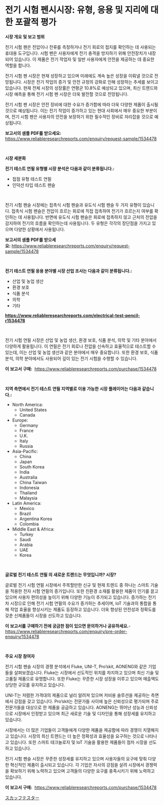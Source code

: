 <p><h1>전기 시험 펜시시장: 유형, 응용 및 지리에 대한 포괄적 평가</h1></p><p><strong>시장 개요 및 보고 범위</strong></p>
<p><p>전기 시험 펜은 전압이나 전류를 측정하거나 전기 회로의 접지를 확인하는 데 사용되는 휴대용 도구입니다. 시험 펜은 사용자에게 전기 충격을 방지하기 위해 안전장치가 내장되어 있습니다. 이 제품은 전기 작업자 및 일반 사용자에게 안전을 제공하는 데 중요한 역할을 합니다.</p><p>전기 시험 펜 시장은 현재 성장하고 있으며 미래에도 계속 높은 성장을 이뤄낼 것으로 전망됩니다. 시장은 전기 작업의 증가 및 안전 규정의 강화로 인해 성장하는 추세를 보이고 있습니다. 현재 전체 시장의 성장률은 연평균 10.8%로 예상되고 있으며, 최신 트렌드와 시장 예측을 통해 전기 시험 펜 시장은 더욱 발전할 것으로 전망됩니다.</p><p>전기 시험 펜 시장은 안전 장비에 대한 수요가 증가함에 따라 더욱 다양한 제품이 출시될 것으로 예상됩니다. 이는 전기 작업이 증가하고 있는 현대 사회에서 매우 중요한 부분이며, 전기 시험 펜은 사용자의 안전을 보장하기 위한 필수적인 장비로 자리잡을 것으로 예상됩니다.</p></p>
<p><strong>보고서의 샘플 PDF를 받으세요:</strong> <a href="https://www.reliableresearchreports.com/enquiry/request-sample/1534478">https://www.reliableresearchreports.com/enquiry/request-sample/1534478</a></p>
<p>&nbsp;</p>
<p><strong>시장 세분화</strong></p>
<p><strong>전기 테스트 연필 유형별 시장 분석은 다음과 같이 분류됩니다.:</strong></p>
<p><ul><li>접점 유형 테스트 연필</li><li>인덕션 타입 테스트 펜슬</li></ul></p>
<p>&nbsp;</p>
<p><p>전기 시험 펜슬 시장에는 접촉식 시험 펜슬과 유도식 시험 펜슬 두 가지 유형이 있습니다. 접촉식 시험 펜슬은 전압이 흐르는 회로에 직접 접촉하여 전기가 흐르는지 여부를 확인하는 데 사용됩니다. 반면에 유도식 시험 펜슬은 회로에 접촉하지 않고 근처의 전압을 감지하여 전기의 흐름을 확인하는데 사용됩니다. 두 유형은 각각의 장단점을 가지고 있으며 다양한 상황에서 사용됩니다.</p></p>
<p><strong>보고서의 샘플 PDF를 받으세요:</strong>&nbsp;<a href="https://www.reliableresearchreports.com/enquiry/request-sample/1534478">https://www.reliableresearchreports.com/enquiry/request-sample/1534478</a></p>
<p>&nbsp;</p>
<p><strong> 전기 테스트 연필 응용 분야별 시장 산업 조사는 다음과 같이 분류됩니다.:</strong></p>
<p><ul><li>산업 및 농업 생산</li><li>환경 보호</li><li>식품 분석</li><li>의학</li><li>기타</li></ul></p>
<p><strong><a href="https://www.reliableresearchreports.com/electrical-test-pencil-r1534478">https://www.reliableresearchreports.com/electrical-test-pencil-r1534478</a></strong></p>
<p>&nbsp;</p>
<p><p>전기 시험 연필 시장은 산업 및 농업 생산, 환경 보호, 식품 분석, 의학 및 기타 분야에서 다양하게 활용됩니다. 이 연필은 전기 회로나 전압을 신속하고 효율적으로 테스트할 수 있는데, 이는 산업 및 농업 생산과 같은 분야에서 매우 중요합니다. 또한 환경 보호, 식품 분석, 의학 분야에서도 사용되어 깊이 있는 전기 시험을 수행할 수 있습니다.</p></p>
<p><strong>이 보고서 구매:</strong>&nbsp; <a href="https://www.reliableresearchreports.com/purchase/1534478">https://www.reliableresearchreports.com/purchase/1534478</a></p>
<p>&nbsp;</p>
<p><strong>지역 측면에서 전기 테스트 연필 지역별로 이용 가능한 시장 플레이어는 다음과 같습니다.:</strong></p>
<p><ul>
    <li>
        North America:
        <ul>
            <li>United States</li>
            <li>Canada</li>
        </ul>
    </li>
    <li>
        Europe:
        <ul>
            <li>Germany</li>
            <li>France</li>
            <li>U.K.</li>
            <li>Italy</li>
            <li>Russia</li>
        </ul>
    </li>
    <li>
        Asia-Pacific:
        <ul>
            <li>China</li>
            <li>Japan</li>
            <li>South Korea</li>
            <li>India</li>
            <li>Australia</li>
            <li>China Taiwan</li>
            <li>Indonesia</li>
            <li>Thailand</li>
            <li>Malaysia</li>
        </ul>
    </li>
    <li>
        Latin America:
        <ul>
            <li>Mexico</li>
            <li>Brazil</li>
            <li>Argentina Korea</li>
            <li>Colombia</li>
        </ul>
    </li>
    <li>
        Middle East & Africa:
        <ul>
            <li>Turkey</li>
            <li>Saudi</li>
            <li>Arabia</li>
            <li>UAE</li>
            <li>Korea</li>
        </ul>
    </li>
    </ul></p>
<p>&nbsp;</p>
<p><strong>글로벌 전기 테스트 연필 의 새로운 트렌드는 무엇입니까? 시장?</strong></p>
<p><p>글로벌 전기 시험 연필 시장에서 주목할만한 신규 및 현재 트렌드 중 하나는 스마트 기술을 적용한 전자 시험 연필의 증가입니다. 또한 친환경 소재를 활용한 제품이 인기를 끌고 있으며 사용자 편의성을 높이기 위해 다양한 기능이 추가되고 있습니다. 증가하는 전기차 시장으로 인해 전기 시험 연필의 수요가 증가하는 추세이며, IoT 기술과의 통합을 통해 작업 효율을 향상시키는 제품도 등장하고 있습니다. 더욱 향상된 안전성과 정확도를 갖춘 신제품들이 시장을 선도하고 있습니다.</p></p>
<p><strong>이 보고서를 구매하기 전에 궁금한 점이 있으면 문의하거나 공유하세요.</strong>- <a href="https://www.reliableresearchreports.com/enquiry/pre-order-enquiry/1534478">https://www.reliableresearchreports.com/enquiry/pre-order-enquiry/1534478</a></p>
<p>&nbsp;</p>
<p><strong>주요 시장 참여자</strong></p>
<p><p>전기 시험 펜슬 시장의 경쟁 분석에서 Fluke, UNI-T, Pro’skit, AONENG와 같은 기업들을 살펴보겠습니다. Fluke는 시장에서 선도적인 위치를 차지하고 있으며 최신 기술 및 고품질 제품으로 유명합니다. 또한 Fluke는 꾸준한 시장 성장을 이루고 있으며 매출액도 상당한 규모를 유지하고 있습니다.</p><p>UNI-T는 저렴한 가격대의 제품으로 널리 알려져 있으며 저비용 솔루션을 제공하는 측면에서 강점을 갖고 있습니다. Pro’skit는 전문가들 사이에 높은 신뢰성으로 평가되며 주로 전문가들을 대상으로 한 제품을 공급하고 있습니다. AONENG는 뛰어난 성능과 신뢰성으로 시장에서 인정받고 있으며 최근 새로운 기술 및 디자인을 통해 성장세를 유지하고 있습니다.</p><p>시장에서는 더 많은 기업들이 고객들에게 다양한 제품을 제공함에 따라 경쟁이 치열해지고 있습니다. 시장의 최신 트렌드는 더 높은 정확성과 효율성을 요구하는 것으로 나타나고 있습니다. 또한 스마트 테크놀로지 및 IoT 기술을 활용한 제품들이 점차 시장을 선도하고 있습니다.</p><p>전기 시험 펜슬 시장은 꾸준한 성장세를 유지하고 있으며 사용자들의 요구에 맞춰 다양한 혁신적인 제품이 출시되고 있습니다. 각 기업은 자사의 강점을 살려 시장에서 경쟁력을 확보하기 위해 노력하고 있으며 고객들의 다양한 요구를 충족시키기 위해 노력하고 있습니다.</p></p>
<p><strong>이 보고서 구매:</strong>&nbsp;&nbsp;<a href="https://www.reliableresearchreports.com/purchase/1534478">https://www.reliableresearchreports.com/purchase/1534478</a></p>
<p><p><a href="https://github.com/zoetazuur/Market-Research-Report-List-1/blob/main/519615819726.md">スカッフテスター</a></p></p>